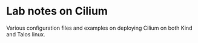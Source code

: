 # Lab notes on Cilium

Various configuration files and examples on deploying Cilium on both Kind and Talos linux.
